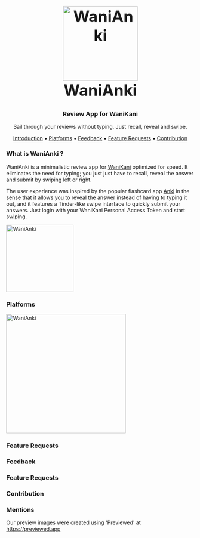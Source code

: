 <h1 align="center" style="font-size: 42px; font-weight: bolder;">
  <a href="https://wanianki.com">
    <img src="https://user-images.githubusercontent.com/2817993/81977026-18fd3500-9632-11ea-9145-07634e3544c1.png" alt="WaniAnki" width="200">
  </a>
  <div>
    WaniAnki
  </div>
</h1>

<h3 align="center">Review App for WaniKani</h3>

<p align="center">Sail through your reviews without typing. Just recall, reveal and swipe.</p>

<p align="center">
  <a href="#what-is-wanianki">Introduction</a> •
  <a href="#platforms">Platforms</a> •
  <a href="#contribution">Feedback</a> •
  <a href="#feature-requests">Feature Requests</a> •
  <a href="#contribution">Contribution</a>
</p>


### What is WaniAnki ?

WaniAnki is a minimalistic review app for [WaniKani](https://www.wanikani.com/) optimized for speed. It eliminates the need for typing; you just just have to recall, reveal the answer and submit by swiping left or right.

The user experience was inspired by the popular flashcard app [Anki](https://ankiweb.net/) in the sense that it allows you to reveal the answer instead of having to typing it out, and it features a Tinder-like swipe interface to quickly submit your answers. Just login with your WaniKani Personal Access Token and start swiping.

<img src="https://user-images.githubusercontent.com/2817993/82143706-81286280-984e-11ea-9336-b982002f6d80.gif" width="180" alt="WaniAnki">


### Platforms

<img src="https://user-images.githubusercontent.com/2817993/82143183-9a2f1480-984a-11ea-8a7f-976694aaa0ca.png" width="320" alt="WaniAnki">

### Feature Requests

### Feedback

### Feature Requests

### Contribution

### Mentions

Our preview images were created using 'Previewed' at https://previewed.app